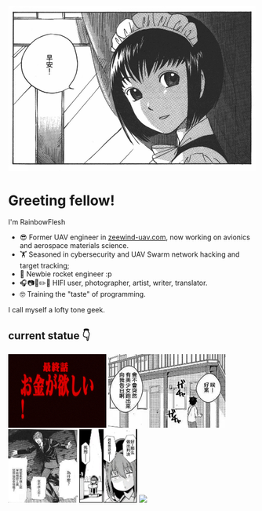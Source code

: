 ![Ohayōgozaimasuha](asset/images/banner.jpg)

# Greeting fellow!

I'm RainbowFlesh

- 😎 Former UAV engineer in [zeewind-uav.com](https://www.zeewind-uav.com), now working on avionics and aerospace materials science.
- 🏋️ Seasoned in cybersecurity and UAV Swarm network hacking and target tracking;
- 🚀 Newbie rocket engineer :p
- 🎧📷🎨✏️🔬 HIFI user, photographer, artist, writer, translator.
- 🤓 Training the "taste" of programming.

I call myself a lofty tone geek.

## current statue 👇

<p float="left">
<img src="asset/images/statues.jpg" height="150" />
<img src="asset/images/statues1.jpg" height="150" />
<img src="asset/images/statues2.jpg" height="150" />
<img src="asset/images/statues3.jpg" height="150" />
<img src="asset/images/i�unicode.png" height="150" />
</p>
